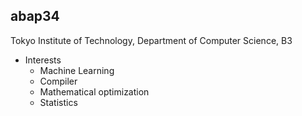 ## abap34

Tokyo Institute of Technology, Department of Computer Science, B3

- Interests
  - Machine Learning
  - Compiler
  - Mathematical optimization
  - Statistics
